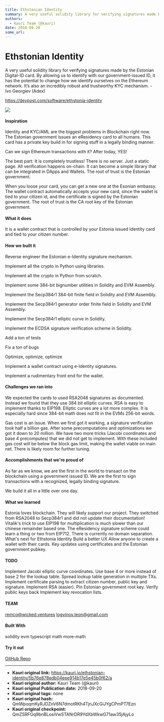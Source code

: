 ```yaml
---
title: Ethstonian Identity
summary: A very useful solidity library for verifying signatures made by the Estonian Digital-ID card. By allowing us to identify with our government-issued ID, it has the potential to change how we identify ourselves on the Ethereum network. It’s also an incredibly robust and trustworthy KYC mechanism. - Ivo Georgiev (Adex) https-//devpost.com/software/ethstonia-identity Inspiration Identity and KYC/AML are the biggest problems in Blockchain right now. The Estonian government issues an eResidency card t
authors:
  - Kauri Team (@kauri)
date: 2018-09-20
some_url: 
---
```


# Ethstonian Identity


A very useful solidity library for verifying signatures made by the Estonian Digital-ID card. By allowing us to identify with our government-issued ID, it has the potential to change how we identify ourselves on the Ethereum network. It’s also an incredibly robust and trustworthy KYC mechanism. - Ivo Georgiev (Adex)

https://devpost.com/software/ethstonia-identity

![](https://ipfs.infura.io/ipfs/QmNkNMFCdW4h1D1G9dtCRbbUXC4Qwx167Xbv1wbL2HbNsh)

#### Inspiration
Identity and KYC/AML are the biggest problems in Blockchain right now. The Estonian government issues an eResidency card to all humans. This card has a private key build in for signing stuff in a legally binding manner.

Can we sign Ethereum transactions with it? After today, YES!

The best part: It is completely trustless! There is no server. Just a static page. All verification happens on-chain. It can become a simple library that can be integrated in DApps and Wallets. The root of trust is the Estonian government.

When you loose your card, you can get a new one at the Esonian embassy. The wallet contract automatically accepts your new card, since the wallet is tied to your citizen id, and the certificate is signed by the Estonian government. The root of trust is the CA root key of the Estonian government.

#### What it does
It is a wallet contract that is controlled by your Estonia issued Identity card and tied to your citizen number.

#### How we built it
Reverse engineer the Estonian e-Identity signature mechanism.

Implement all the crypto in Python using libraries.

Implement all the crypto in Python from scratch.

Implement some 384-bit bignumber utilities in Solidity and EVM Assembly.

Implement the Secp384r1 384-bit finite field in Solidity and EVM Assembly.

Implement the Secp384r1 generator order finite field in Solidity and EVM Assembly.

Implement the Secp384r1 elliptic curve in Solidity.

Implement the ECDSA signature verification scheme in Solidity.

Add a ton of tests

Fix a ton of bugs

Optimize, optimize, optimize

Implement a wallet contract using e-Identity signatures.

Implement a rudimentary front end for the wallet.

#### Challenges we ran into
We expected the cards to used RSA2048 signatures as documented. Instead we found that they use 384 bit elliptic curves. RSA is easy to implement thanks to EIP198. Elliptic curves are a lot more complex. It is especially hard since 384-bit math does not fit in the EVMs 256-bit words.

Gas cost is an issue. When we first got it working, a signature verification took half a billion gas. After some precomputations and optimizations we got it down to 20 million. We have two more tricks (Jacobi coordinates and base 4 precomputes) that we did not get to implement. With these included gas cost will be below the block gas limit, making the wallet viable on main net. There is likely room for further tuning.

#### Accomplishments that we're proud of
As far as we know, we are the first in the world to transact on the blockchain using a government issued ID. We are the first to sign transactions with a recognized, legally binding signature.

We build it all in a little over one day.

#### What we learned
Estonia loves blockchain. They will likely support our project.
They switched from RSA2048 to Secp384r1 and did not update their documentation!
Vitalik's trick to use EIP198 for multiplication is much slower than our chinese remainder based one.
The eResidency signature scheme could learn a thing or two from EIP712. There is currently no domain separation.
What's next for Ethstonia Identity
Build a better UX
Allow anyone to create a wallet with their cards.
Key updates using certificates and the Estonian government pubkey.

#### TODO
Implement Jacobi elliptic curve coordinates.
Use base 4 or more instead of base 2 for the lookup table.
Spread lookup table generation in multiple TXs.
Implement certificate parsing to extract citizen number, public key and signature.
Implement RSA (easier).
Pin Estonian government root key.
Verify public keys back
Implement key revocation lists.

#### TEAM
remco@wicked.ventures
logvinov.leon@gmail.com

#### Built With
solidity
evm
typescript
math
more-math

#### Try it out
[GitHub Repo](https://github.com/LogvinovLeon/estid-sig)


---

- **Kauri original link:** https://kauri.io/ethstonian-identity/5b76e878edb04eee914b17e5e45b0f62/a
- **Kauri original author:** Kauri Team (@kauri)
- **Kauri original Publication date:** 2018-09-20
- **Kauri original tags:** none
- **Kauri original hash:** QmWpoqmKyRJDZnV6N7dmotRKh4TjnJXcGiJYgCPmPT7Ezn
- **Kauri original checkpoint:** QmZSRFGq9bnBLosiVwSTANrDR9YdXbWkwG71aw35jAjyLo



